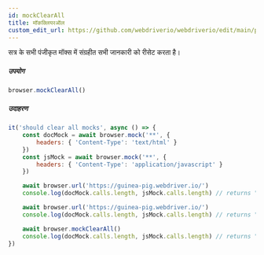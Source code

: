 ```yaml
---
id: mockClearAll
title: मॉकक्लियरऑल
custom_edit_url: https://github.com/webdriverio/webdriverio/edit/main/packages/webdriverio/src/commands/browser/mockClearAll.ts
---
```


सत्र के सभी पंजीकृत मॉक्स में संग्रहीत सभी जानकारी को रीसेट करता है।

##### उपयोग

```js
browser.mockClearAll()
```

##### उदाहरण

```js title="mockClearAll.js"
it('should clear all mocks', async () => {
    const docMock = await browser.mock('**', {
        headers: { 'Content-Type': 'text/html' }
    })
    const jsMock = await browser.mock('**', {
        headers: { 'Content-Type': 'application/javascript' }
    })

    await browser.url('https://guinea-pig.webdriver.io/')
    console.log(docMock.calls.length, jsMock.calls.length) // returns "1 4"

    await browser.url('https://guinea-pig.webdriver.io/')
    console.log(docMock.calls.length, jsMock.calls.length) // returns "2 4" (JavaScript comes from cache)

    await browser.mockClearAll()
    console.log(docMock.calls.length, jsMock.calls.length) // returns "0 0"
})
```